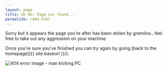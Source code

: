 ```yaml
---
layout: page
title: Uh Oh! Page not found...
permalink: /404.html
---
```


Sorry but it appears the page you\'re after has been stolen by gremlins...feel free to take out any aggression on your machine.

Once you\'re sure you\'ve finished you can try again by going [back to the homepage]({{ site.baseurl }}/).

<img class="not-found" src="{{ site.baseurl }}/images/404.svg" alt="404 error image - man kicking PC"/>